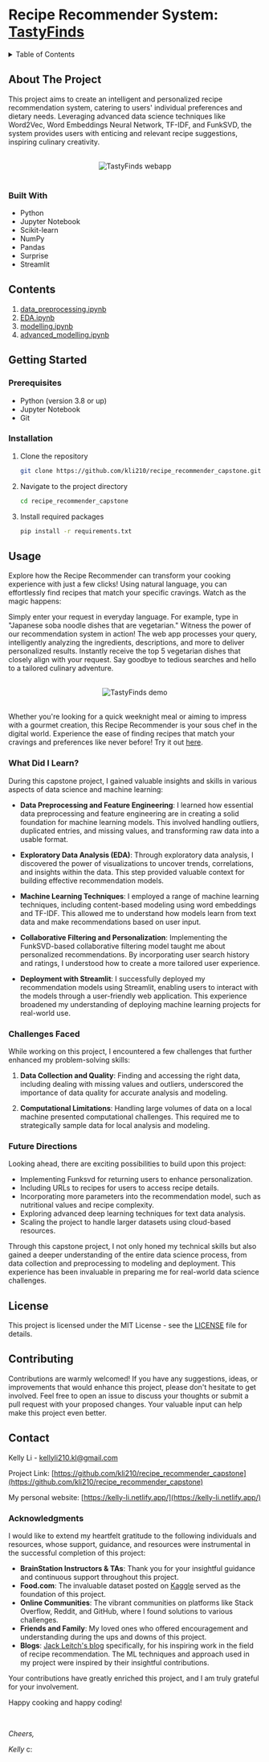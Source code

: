 # Recipe Recommender System: [TastyFinds](https://kellyli-tastyfinds.streamlit.app/)
<!-- TABLE OF CONTENTS -->
<details>
  <summary>Table of Contents</summary>
  <ol>
    <li>
      <a href="#about-the-project">About The Project</a>
      <ul>
        <li><a href="#built-with">Built With</a></li>
      </ul>
    </li>
    <li>
      <a href="#getting-started">Getting Started</a>
      <ul>
        <li><a href="#prerequisites">Prerequisites</a></li>
        <li><a href="#installation">Installation</a></li>
      </ul>
    </li>
    <li><a href="#usage">Usage</a></li>
    <li><a href="#what-did-i-learn">What Did I Learn?</a></li>
    <li><a href="#challenges-faced">Challenges Faced</a></li>
    <li><a href="#future-directions">Future Directions</a></li>
    <li><a href="#contributing">Contributing</a></li>
    <li><a href="#license">License</a></li>
    <li><a href="#contact">Contact</a></li>
    <li><a href="#acknowledgments">Acknowledgments</a></li>
  </ol>
</details>


## About The Project

This project aims to create an intelligent and personalized recipe recommendation system, catering to users' individual preferences and dietary needs. Leveraging advanced data science techniques like Word2Vec, Word Embeddings Neural Network, TF-IDF, and FunkSVD, the system provides users with enticing and relevant recipe suggestions, inspiring culinary creativity.

<br>

<div id="header" align="center">
    <img src="input/Tastyfinds.png" alt="TastyFinds webapp">
</div>

<br>

### Built With

- Python
- Jupyter Notebook
- Scikit-learn
- NumPy
- Pandas
- Surprise
- Streamlit

## Contents

1. [data_preprocessing.ipynb](https://github.com/kli210/recipe_recommender_capstone/blob/main/data_preprocessing.ipynb)
2. [EDA.ipynb](https://github.com/kli210/recipe_recommender_capstone/blob/main/EDA.ipynb)
3. [modelling.ipynb](https://github.com/kli210/recipe_recommender_capstone/blob/main/modelling.ipynb)
4. [advanced_modelling.ipynb](https://github.com/kli210/recipe_recommender_capstone/blob/main/advanced_modelling.ipynb)

## Getting Started

### Prerequisites

- Python (version 3.8 or up)
- Jupyter Notebook
- Git

### Installation

1. Clone the repository
   ```sh
   git clone https://github.com/kli210/recipe_recommender_capstone.git
   ```
2. Navigate to the project directory
   ```sh
   cd recipe_recommender_capstone
   ```
3. Install required packages
   ```sh
   pip install -r requirements.txt
   ```

## Usage

Explore how the Recipe Recommender can transform your cooking experience with just a few clicks! Using natural language, you can effortlessly find recipes that match your specific cravings. Watch as the magic happens:

Simply enter your request in everyday language. For example, type in "Japanese soba noodle dishes that are vegetarian."
Witness the power of our recommendation system in action! The web app processes your query, intelligently analyzing the ingredients, descriptions, and more to deliver personalized results.
Instantly receive the top 5 vegetarian dishes that closely align with your request. Say goodbye to tedious searches and hello to a tailored culinary adventure.

<br>

<div id="header" align="center">
    <img src="input/Tastyfinds.gif" alt="TastyFinds demo">
</div>

<br>

Whether you're looking for a quick weeknight meal or aiming to impress with a gourmet creation, this Recipe Recommender is your sous chef in the digital world. Experience the ease of finding recipes that match your cravings and preferences like never before! Try it out [here](https://kellyli-tastyfinds.streamlit.app/).

### What Did I Learn?

During this capstone project, I gained valuable insights and skills in various aspects of data science and machine learning:

- **Data Preprocessing and Feature Engineering**: I learned how essential data preprocessing and feature engineering are in creating a solid foundation for machine learning models. This involved handling outliers, duplicated entries, and missing values, and transforming raw data into a usable format.

- **Exploratory Data Analysis (EDA)**: Through exploratory data analysis, I discovered the power of visualizations to uncover trends, correlations, and insights within the data. This step provided valuable context for building effective recommendation models.

- **Machine Learning Techniques**: I employed a range of machine learning techniques, including content-based modeling using word embeddings and TF-IDF. This allowed me to understand how models learn from text data and make recommendations based on user input.

- **Collaborative Filtering and Personalization**: Implementing the FunkSVD-based collaborative filtering model taught me about personalized recommendations. By incorporating user search history and ratings, I understood how to create a more tailored user experience.

- **Deployment with Streamlit**: I successfully deployed my recommendation models using Streamlit, enabling users to interact with the models through a user-friendly web application. This experience broadened my understanding of deploying machine learning projects for real-world use.

### Challenges Faced

While working on this project, I encountered a few challenges that further enhanced my problem-solving skills:

1. **Data Collection and Quality**: Finding and accessing the right data, including dealing with missing values and outliers, underscored the importance of data quality for accurate analysis and modeling.

2. **Computational Limitations**: Handling large volumes of data on a local machine presented computational challenges. This required me to strategically sample data for local analysis and modeling.

### Future Directions

Looking ahead, there are exciting possibilities to build upon this project:

- Implementing Funksvd for returning users to enhance personalization.
- Including URLs to recipes for users to access recipe details.
- Incorporating more parameters into the recommendation model, such as nutritional values and recipe complexity.
- Exploring advanced deep learning techniques for text data analysis.
- Scaling the project to handle larger datasets using cloud-based resources.

Through this capstone project, I not only honed my technical skills but also gained a deeper understanding of the entire data science process, from data collection and preprocessing to modeling and deployment. This experience has been invaluable in preparing me for real-world data science challenges.

## License

This project is licensed under the MIT License - see the [LICENSE](LICENSE.txt) file for details.

## Contributing

Contributions are warmly welcomed! If you have any suggestions, ideas, or improvements that would enhance this project, please don't hesitate to get involved. Feel free to open an issue to discuss your thoughts or submit a pull request with your proposed changes. Your valuable input can help make this project even better.

## Contact

Kelly Li - [kellyli210.kl@gmail.com](mailto:kellyli210.kl@gmail.com)

Project Link: [https://github.com/kli210/recipe_recommender_capstone](https://github.com/kli210/recipe_recommender_capstone)

My personal website: [https://kelly-li.netlify.app/](https://kelly-li.netlify.app/)

### Acknowledgments

I would like to extend my heartfelt gratitude to the following individuals and resources, whose support, guidance, and resources were instrumental in the successful completion of this project:

- **BrainStation Instructors & TAs**: Thank you for your insightful guidance and continuous support throughout this project.
- **Food.com**: The invaluable dataset posted on [Kaggle](https://www.kaggle.com/datasets/shuyangli94/food-com-recipes-and-user-interactions?select=PP_users.csv) served as the foundation of this project.
- **Online Communities**: The vibrant communities on platforms like Stack Overflow, Reddit, and GitHub, where I found solutions to various challenges.
- **Friends and Family**: My loved ones who offered encouragement and understanding during the ups and downs of this project.
- **Blogs**: [Jack Leitch's blog](https://towardsdatascience.com/building-a-recipe-recommendation-system-297c229dda7b) specifically, for his inspiring work in the field of recipe recommendation. The ML techniques and approach used in my project were inspired by their insightful contributions.

Your contributions have greatly enriched this project, and I am truly grateful for your involvement.

Happy cooking and happy coding!

<br>

*Cheers,*

*Kelly* c:

